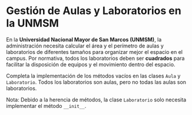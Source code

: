# Gestión de Aulas y Laboratorios en la UNMSM

En la **Universidad Nacional Mayor de San Marcos (UNMSM)**,
la administración necesita calcular el área y el perímetro de aulas y laboratorios de diferentes tamaños
para organizar mejor el espacio en el campus. Por normativa, todos los laboratorios deben ser **cuadrados** para facilitar la disposición de equipos y el movimiento dentro del espacio.

Completa la implementación de los métodos vacíos en las clases `Aula` y `Laboratorio`. Todos los laboratorios son aulas, pero no todas las aulas son laboratorios.

Nota: Debido a la herencia de métodos, la clase `Laboratorio` solo necesita implementar el método `__init__`.
